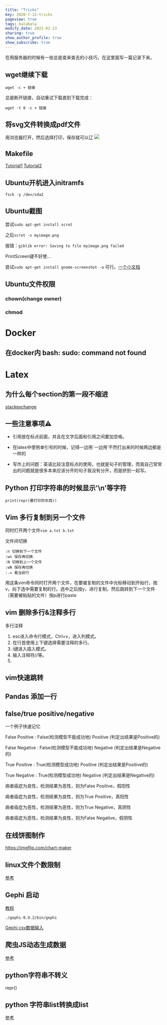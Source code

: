 ```yaml
---
title: "Tricks"
key: 2020-7-12-tricks
pageview: true
tags: balabala
modify_date: 2021-02-13
sharing: true
show_author_profile: true
show_subscribe: true
---
```


在用服务器的时候有一些总是查来查去的小技巧，在这里面写一篇记录下来。
## wget继续下载
`wget -c + 链接`

总是断开链接，自动重试下载直到下载完成：

`wget -t 0 -c + 链接`

## 将svg文件转换成pdf文件
用浏览器打开，然后选择打印，保存就可以辽
![](https://note.youdao.com/yws/api/personal/file/WEB92fabb9a6e603f01c452c6e893e471e3?method=download&shareKey=2645cabf78853242811ab5cd9f88743c)

## Makefile
[Tutorial1](http://blog.fatedier.com/2014/09/08/learn-to-write-makefile-01/)
[Tutorial2](http://blog.fatedier.com/2014/09/24/learn-to-write-makefile-02/)

## Ubuntu开机进入initramfs
`fsck -y /dev/sda2`


## Ubuntu截图
尝试`sudo apt-get install scrot`


之后`scrot -s myimage.png`

报错：`giblib error: Saving to file myimage.png failed`

PrintScreen键不好使...

尝试`sudo apt-get install gnome-screenshot -a`
可行。[一个小文档](https://linux.die.net/man/1/gnome-screenshot)


## Ubuntu文件权限
### chown(change owner)

### chmod


# Docker
## 在docker内 bash: sudo: command not found
# Latex

## 为什么每个section的第一段不缩进

[stackexchange](https://tex.stackexchange.com/questions/39227/no-indent-in-the-first-paragraph-in-a-section)

## 一些注意事项⚠️

* 引用放在标点前面，并且在文字后面和引用之间要加空格。

* 在latex中使用单引号的时候，记得一边用`一边用‘不然打出来的时候两边都是一样的

* 写作上的问题：英语比较注意标点的使用，也就是句子的管理，而我自己常常出的问题就是很多本来应该分开的句子我没有分开，而是挤到一起写。


## Python 打印字符串的时候显示'\n'等字符

`print(repr(要打印的东西))`

## Vim 多行复制到另一个文件

同时打开两个文件`vim a.txt b.txt`

文件间切换

```
:n 切换到下一个文件
:wn 保存再切换
:N 切换到上一个文件
:wN 保存再切换
:.= 看当前行

```
用这条vim命令同时打开两个文件，在要被复制的文件中光标移动到开始行，按v，向下选中需要复制的行。选中之后按y，进行复制，然后跳转到下一个文件（需要被粘贴的文件）按p进行paste

## vim 删除多行&注释多行

多行注释

1. esc进入命令行模式，Ctrl+v，进入列模式。
2. 在行首使用上下键选择需要注释的多行。
3. i键进入插入模式。
4. 输入注释符//等。
5. 


## vim快速跳转


## Pandas 添加一行


## false/true positive/negative

一个例子快速记忆

False Positive : False(检测模型不能成功地) Positive (判定出结果是Positive的)

False Negative : False(检测模型不能成功地) Negative (判定出结果是Negative的)

True Positive : True(检测模型成功地) Positive (判定出结果是Positive的)

True Negative : True(检测模型成功地) Negative (判定出结果是Negative的)

病者癌症为良性，检测结果为恶性，则为False Positive，假阳性

病者癌症为良性，检测结果为良性，则为True Positive，真阳性

病者癌症为恶性，检测结果为恶性，则为True Negative，真阴性

病者癌症为恶性，检测结果为良性，则为False Negative，假阴性

## 在线饼图制作

https://imgflip.com/chart-maker

## linux文件个数限制

[参考](https://blog.csdn.net/yipiankongbai/article/details/36862835)

## Gephi 启动

[教程](https://lucahammer.com/2020/02/26/how-to-install-gephi-0-9-2-on-ubuntu-18-04/)

```
./gephi-0.9.2/bin/gephi
```

[Gephi csv数据输入](https://gephi.org/users/supported-graph-formats/csv-format/)


## 爬虫JS动态生成数据
[参考](https://www.jianshu.com/p/9de3be54abc1)

## python字符串不转义
repr()
## python 字符串list转换成list
[参考](https://blog.csdn.net/qq_34734303/article/details/93135276)